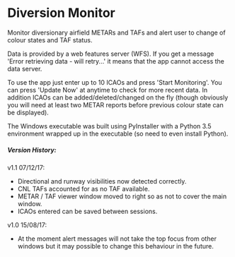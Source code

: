 # Diversion Monitor
Monitor diversionary airfield METARs and TAFs and alert user to 
change of colour states and TAF status.

Data is provided by a web features server (WFS).
If you get a message 'Error retrieving data - will retry...'  it means that the
app cannot access the data server. 

To use the app just enter up to 10 ICAOs and press 'Start Monitoring'. 
You can press 'Update Now' at anytime to check for more recent data. In
addition ICAOs can be added/deleted/changed on the fly (though obviously you will need
at least two METAR reports before previous colour state can be displayed).

The Windows executable was built using PyInstaller with a Python 3.5 environment 
wrapped up in the executable (so need to even install Python). 


##### Version History:

v1.1 07/12/17: 
- Directional and runway visibilities now detected correctly. 
- CNL TAFs accounted for as no TAF available. 
- METAR / TAF viewer window moved to right so as not to cover the main window. 
- ICAOs entered can be saved between sessions.

v1.0 15/08/17: 
- At the moment alert messages will not take the top focus from 
other windows but it may possible to change this behaviour in the future.
 


